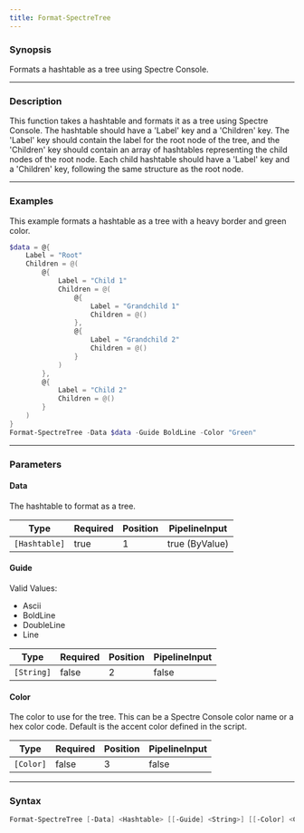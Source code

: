 ```yaml
---
title: Format-SpectreTree
---
```




### Synopsis
Formats a hashtable as a tree using Spectre Console.

---

### Description

This function takes a hashtable and formats it as a tree using Spectre Console. The hashtable should have a 'Label' key and a 'Children' key. The 'Label' key should contain the label for the root node of the tree, and the 'Children' key should contain an array of hashtables representing the child nodes of the root node. Each child hashtable should have a 'Label' key and a 'Children' key, following the same structure as the root node.

---

### Examples
This example formats a hashtable as a tree with a heavy border and green color.

```powershell
$data = @{
    Label = "Root"
    Children = @(
        @{
            Label = "Child 1"
            Children = @(
                @{
                    Label = "Grandchild 1"
                    Children = @()
                },
                @{
                    Label = "Grandchild 2"
                    Children = @()
                }
            )
        },
        @{
            Label = "Child 2"
            Children = @()
        }
    )
}
Format-SpectreTree -Data $data -Guide BoldLine -Color "Green"
```

---

### Parameters
#### **Data**
The hashtable to format as a tree.

|Type         |Required|Position|PipelineInput |
|-------------|--------|--------|--------------|
|`[Hashtable]`|true    |1       |true (ByValue)|

#### **Guide**

Valid Values:

* Ascii
* BoldLine
* DoubleLine
* Line

|Type      |Required|Position|PipelineInput|
|----------|--------|--------|-------------|
|`[String]`|false   |2       |false        |

#### **Color**
The color to use for the tree. This can be a Spectre Console color name or a hex color code. Default is the accent color defined in the script.

|Type     |Required|Position|PipelineInput|
|---------|--------|--------|-------------|
|`[Color]`|false   |3       |false        |

---

### Syntax
```powershell
Format-SpectreTree [-Data] <Hashtable> [[-Guide] <String>] [[-Color] <Color>] [<CommonParameters>]
```
